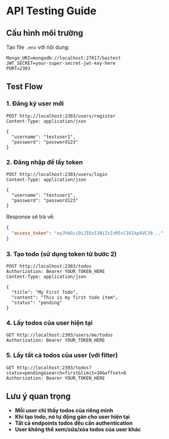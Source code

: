 # API Testing Guide

## Cấu hình môi trường

Tạo file `.env` với nội dung:
```
Mongo_URI=mongodb://localhost:27017/baitest
JWT_SECRET=your-super-secret-jwt-key-here
PORT=2303
```

## Test Flow

### 1. Đăng ký user mới
```http
POST http://localhost:2303/users/register
Content-Type: application/json

{
  "username": "testuser1",
  "password": "password123"
}
```

### 2. Đăng nhập để lấy token
```http
POST http://localhost:2303/users/login
Content-Type: application/json

{
  "username": "testuser1",
  "password": "password123"
}
```

Response sẽ trả về:
```json
{
  "access_token": "eyJhbGciOiJIUzI1NiIsInR5cCI6IkpXVCJ9..."
}
```

### 3. Tạo todo (sử dụng token từ bước 2)
```http
POST http://localhost:2303/todos
Authorization: Bearer YOUR_TOKEN_HERE
Content-Type: application/json

{
  "title": "My First Todo",
  "content": "This is my first todo item",
  "status": "pending"
}
```

### 4. Lấy todos của user hiện tại
```http
GET http://localhost:2303/users/me/todos
Authorization: Bearer YOUR_TOKEN_HERE
```

### 5. Lấy tất cả todos của user (với filter)
```http
GET http://localhost:2303/todos?status=pending&search=first&limit=10&offset=0
Authorization: Bearer YOUR_TOKEN_HERE
```

## Lưu ý quan trọng

- **Mỗi user chỉ thấy todos của riêng mình**
- **Khi tạo todo, nó tự động gán cho user hiện tại**
- **Tất cả endpoints todos đều cần authentication**
- **User không thể xem/sửa/xóa todos của user khác**

